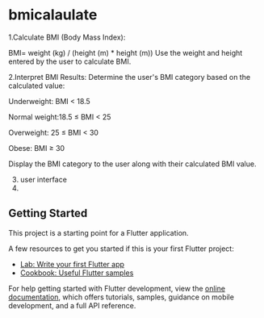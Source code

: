 # bmicalaulate

1.Calculate BMI (Body Mass Index):

BMI= weight (kg) / (height (m) * height (m))
Use the weight and height entered by the user to calculate BMI.

2.Interpret BMI Results:
Determine the user's BMI category based on the calculated value:

Underweight: BMI < 18.5

Normal weight:18.5 ≤ BMI < 25

Overweight: 25 ≤ BMI < 30

Obese: BMI ≥ 30

Display the BMI category to the user along with their calculated BMI value.

3. user interface
4. 
## Getting Started

This project is a starting point for a Flutter application.

A few resources to get you started if this is your first Flutter project:

- [Lab: Write your first Flutter app](https://docs.flutter.dev/get-started/codelab)
- [Cookbook: Useful Flutter samples](https://docs.flutter.dev/cookbook)

For help getting started with Flutter development, view the
[online documentation](https://docs.flutter.dev/), which offers tutorials,
samples, guidance on mobile development, and a full API reference.
